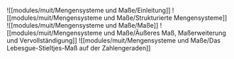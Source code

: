 ![[modules/muit/Mengensysteme und Maße/Einleitung]]
![[modules/muit/Mengensysteme und Maße/Strukturierte Mengensysteme]]
![[modules/muit/Mengensysteme und Maße/Maße]]
![[modules/muit/Mengensysteme und Maße/Äußeres Maß, Maßerweiterung und Vervollständigung]]
![[modules/muit/Mengensysteme und Maße/Das Lebesgue-Stieltjes-Maß auf der Zahlengeraden]]